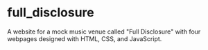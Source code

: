 # full_disclosure
A website for a mock music venue called "Full Disclosure" with four webpages designed with HTML, CSS, and JavaScript.
